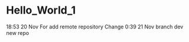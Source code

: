 Hello_World_1
=============
18:53 20 Nov
For add remote repository
Change 0:39 21 Nov
branch dev new repo

